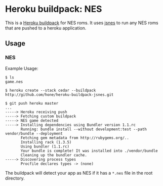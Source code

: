 Heroku buildpack: NES
======================

This is a [Heroku buildpack](http://devcenter.heroku.com/articles/buildpack) for NES roms. It uses [jsnes](https://github.com/bfirsh/jsnes) to run any NES roms that are pushed to a heroku application.

Usage
-----

### NES

Example Usage:

    $ ls
    game.nes

    $ heroku create --stack cedar --buildpack http://github.com/hone/heroku-buildpack-jsnes.git

    $ git push heroku master
    ...
    -----> Heroku receiving push
    -----> Fetching custom buildpack
    -----> NES game detected
    -----> Installing dependencies using Bundler version 1.1.rc
           Running: bundle install --without development:test --path vendor/bundle --deployment
           Fetching gem metadata from http://rubygems.org/..
           Installing rack (1.3.5)
           Using bundler (1.1.rc)
           Your bundle is complete! It was installed into ./vendor/bundle
           Cleaning up the bundler cache.
    -----> Discovering process types
           Procfile declares types -> (none)

The buildpack will detect your app as NES if it has a `*.nes` file in the root directory. 

